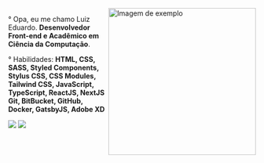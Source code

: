 <img src="https://raw.githubusercontent.com/MicaelliMedeiros/micaellimedeiros/master/image/computer-illustration.png" min-width="300px" max-width="300px" width="300px" align="right" alt="Imagem de exemplo">

<p align="left">
  ° Opa, eu me chamo Luiz Eduardo. <strong>Desenvolvedor Front-end e Acadêmico em Ciência da Computação</strong>.
</p>

<p align="left">
  ° Habilidades: <strong>HTML, CSS, SASS, Styled Components, Stylus CSS, CSS Modules, Tailwind CSS, JavaScript, TypeScript, ReactJS, NextJS Git, BitBucket, GitHub, Docker, GatsbyJS, Adobe XD</strong>
</p>

<p align="left">
  <a href="https://www.linkedin.com/in/luiz-eeduardoo/" alt="Linkedin">
  <img src="https://img.shields.io/badge/-Linkedin-0e76a8?style=flat-square&logo=Linkedin&logoColor=white&link=https://www.linkedin.com/in/luiz-eeduardoo/"/></a>

  <a href="https://www.instagram.com/luizz_edduardoo_/" alt="Instagram">
  <img src="https://img.shields.io/badge/-Instagram-DF0174?style=flat-square&labelColor=DF0174&logo=instagram&logoColor=white&link=https://www.instagram.com/luizz_edduardoo_/"/></a>
</p>  

